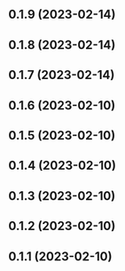 ## 0.1.9 (2023-02-14)

## 0.1.8 (2023-02-14)

## 0.1.7 (2023-02-14)

## 0.1.6 (2023-02-10)

## 0.1.5 (2023-02-10)

## 0.1.4 (2023-02-10)

## 0.1.3 (2023-02-10)

## 0.1.2 (2023-02-10)

## 0.1.1 (2023-02-10)
